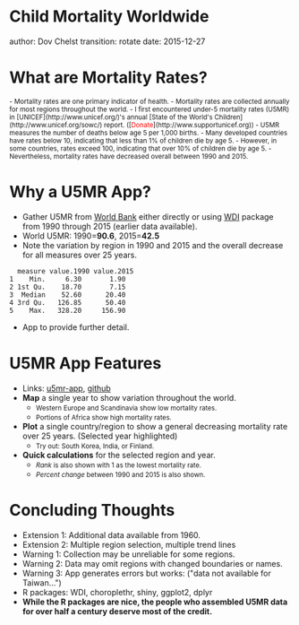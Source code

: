 Child Mortality Worldwide
===
author: Dov Chelst
transition: rotate
date: 2015-12-27


What are Mortality Rates?
===
<small>
- Mortality rates are one primary indicator of health.
- Mortality rates are collected annually for most regions throughout the world.
- I first encountered under-5 mortality rates (U5MR) in
[UNICEF](http://www.unicef.org/)'s annual 
[State of the World's Children](http://www.unicef.org/sowc/) report. 
([<font color="red">Donate</font>](http://www.supportunicef.org))
- U5MR measures the number of deaths below age 5 per 1,000 births.
- Many developed countries have rates below 10, indicating that less than 1% of children die by age 5.
- However, in some countries, rates exceed 100, indicating that over 10% of children die by age 5.
- Nevertheless, mortality rates have decreased overall between 1990 and 2015.
</small>

Why a U5MR App?
===
- Gather U5MR from [World Bank](http://data.worldbank.org/indicator/SH.DYN.MORT)  either directly or using 
[WDI](https://cran.r-project.org/web/packages/WDI/WDI.pdf) package from 1990
through 2015 (earlier data available).
- World U5MR: 1990=__90.6__,
2015=__42.5__
- Note the variation by region in 1990 and 2015 and the overall decrease for all measures over 25 years.

```
  measure value.1990 value.2015
1    Min.     6.30       1.90  
2 1st Qu.    18.70       7.15  
3  Median    52.60      20.40  
4 3rd Qu.   126.85      50.40  
5    Max.   328.20     156.90  
```
- App to provide further detail.

U5MR App Features
===
- Links: [u5mr-app](https://dnchelst.shinyapps.io/u5mr-app), 
[github](https://github.com/dnchelst/developingdata-dec2015)
- **Map** a single year to show variation throughout the world.
  - <small>Western Europe and Scandinavia show low mortality rates.</small>
  - <small>Portions of Africa show high mortality rates.</small>
- **Plot** a single country/region to show a general decreasing mortality rate over 25 years. (Selected year highlighted)
  - <small>Try out: South Korea, India, or Finland.</small>
- **Quick calculations** for the selected region and year. 
  - <small> _Rank_  is also shown with 1 as the lowest mortality rate.</small>
  - <small> _Percent change_  between 1990 and 2015 is also shown.</small>

Concluding Thoughts
===
- Extension 1: Additional data available from 1960.
- Extension 2: Multiple region selection, multiple trend lines
- Warning 1: Collection may be unreliable for some regions.
- Warning 2: Data may omit regions with changed boundaries or names.
- Warning 3: App generates errors but works: ("data not available for Taiwan...")
- R packages: WDI, choroplethr, shiny, ggplot2, dplyr
- **While the R packages are nice, the people who assembled U5MR data for over half a century deserve most of the credit.**
